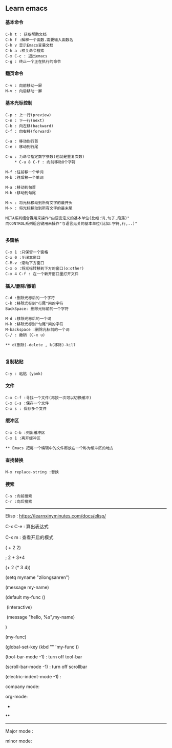 ## Learn emacs 

#### 基本命令

```
C-h t : 获取帮助文档
C-h f :解释一个函数.需要输入函数名
C-h v 显示Emacs变量文档
C-h a :相关命令搜索
C-x C-c : 退出emacs
C-g : 终止一个正在执行的命令

```

#### 翻页命令

```
C-v : 向前移动一屏
M-v : 向后移动一屏
```

#### 基本光标控制

```
C-p : 上一行(preview)
C-n : 下一行(next)
C-b : 向左移(backward)
C-f : 向右移(forward)

C-a : 移动到行首
C-e : 移动到行尾

C-u : 为命令指定数字参数(也就是重复次数)
	* C-u 8 C-f : 向前移动8个字符

M-f :往前移一个单词
M-b :往后移一个单词

M-a :移动到句首
M-b :移动到句尾

M-< : 将光标移动到所有文字的最开头
M-> : 将光标移动到所有文字的最末尾

META系列组合键用来操作"由语言定义的基本单位(比如:词,句子,段落)"
而CONTROL系列组合键用来操作"与语言无关的基本单位(比如:字符,行,..)"


```

#### 多窗格

```
C-x 1 :只保留一个窗格
C-x 0 :关闭本窗口
C-M-v :滚动下方窗口
C-x o :将光标转移到下方的窗口(o:other)
C-x 4 C-f : 在一个新开窗口里打开文件

```

#### 插入/删除/撤销

```
C-d :删除光标后的一个字符
C-k :移除光标到"行尾"间的字符
BackSpace: 删除光标前的一个字符

M-d :移除光标后的一个词
M-k :移除光标到"句尾"间的字符
M-backspace :删除光标前的一个词
C-/ : 撤销 (C-x u)

** d(删除)-delete , k(移除)-kill


```

#### 复制粘贴

```
C-y : 粘贴 (yank)
```

#### 文件

```
C-x C-f :寻找一个文件(再按一次可以切换缓冲)
C-x C-s :保存一个文件
C-x s : 保存多个文件

```

#### 缓冲区

```
C-x C-b :列出缓冲区
C-x 1 :离开缓冲区

** Emacs 把每一个编辑中的文件都放在一个称为缓冲区的地方
```



#### 查找替换

```
M-x replace-string :替换

```

#### 搜索

```
C-s :向前搜索
C-r :向后搜索
```

----

Elisp : https://learnxinyminutes.com/docs/elisp/



C-x C-e : 算出表达式

C-x m : 查看开启的模式



( + 2 2)

; 2 + 3*4

(+ 2  (* 3 4))



(setq myname "zilongsanren")

(message my-name)

(default my-func ()

​	(interactive)

​	(message "hello, %s",my-name)

)

(my-func)

(global-set-key (kbd "<f2>" 'my-func'))



(tool-bar-mode -1) : turn off tool-bar

(scroll-bar-mode  -1) : turn off scrollbar

(electric-indent-mode -1) : 





company mode:

org-mode:

*

**



---

Major mode :

minor mode:



 































































